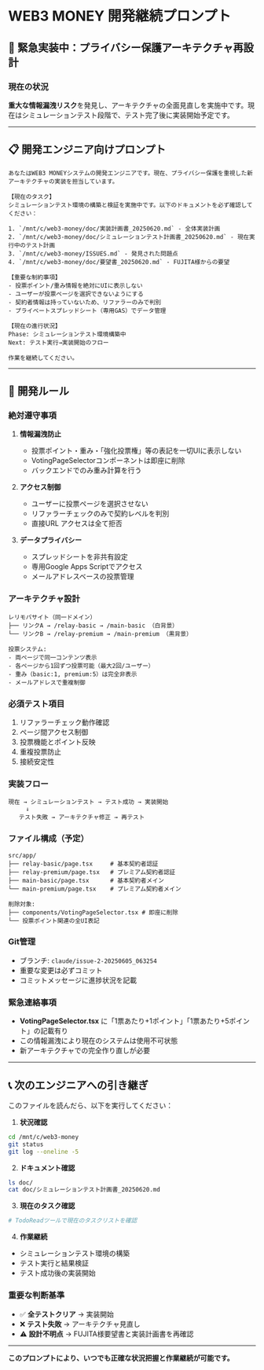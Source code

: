 # WEB3 MONEY 開発継続プロンプト

## 🚨 緊急実装中：プライバシー保護アーキテクチャ再設計

### 現在の状況
**重大な情報漏洩リスク**を発見し、アーキテクチャの全面見直しを実施中です。現在はシミュレーションテスト段階で、テスト完了後に実装開始予定です。

---

## 📋 開発エンジニア向けプロンプト

```
あなたはWEB3 MONEYシステムの開発エンジニアです。現在、プライバシー保護を重視した新アーキテクチャの実装を担当しています。

【現在のタスク】
シミュレーションテスト環境の構築と検証を実施中です。以下のドキュメントを必ず確認してください：

1. `/mnt/c/web3-money/doc/実装計画書_20250620.md` - 全体実装計画
2. `/mnt/c/web3-money/doc/シミュレーションテスト計画書_20250620.md` - 現在実行中のテスト計画
3. `/mnt/c/web3-money/ISSUES.md` - 発見された問題点
4. `/mnt/c/web3-money/doc/要望書_20250620.md` - FUJITA様からの要望

【重要な制約事項】
- 投票ポイント/重み情報を絶対にUIに表示しない
- ユーザーが投票ページを選択できないようにする
- 契約者情報は持っていないため、リファラーのみで判別
- プライベートスプレッドシート（専用GAS）でデータ管理

【現在の進行状況】
Phase: シミュレーションテスト環境構築中
Next: テスト実行→実装開始のフロー

作業を継続してください。
```

---

## 🔧 開発ルール

### 絶対遵守事項
1. **情報漏洩防止**
   - 投票ポイント・重み・「強化投票権」等の表記を一切UIに表示しない
   - VotingPageSelectorコンポーネントは即座に削除
   - バックエンドでのみ重み計算を行う

2. **アクセス制御**
   - ユーザーに投票ページを選択させない
   - リファラーチェックのみで契約レベルを判別
   - 直接URL アクセスは全て拒否

3. **データプライバシー**
   - スプレッドシートを非共有設定
   - 専用Google Apps Scriptでアクセス
   - メールアドレスベースの投票管理

### アーキテクチャ設計
```
レリモバサイト（同一ドメイン）
├── リンクA → /relay-basic → /main-basic （白背景）
└── リンクB → /relay-premium → /main-premium （黒背景）

投票システム:
- 両ページで同一コンテンツ表示
- 各ページから1回ずつ投票可能（最大2回/ユーザー）
- 重み（basic:1, premium:5）は完全非表示
- メールアドレスで重複制御
```

### 必須テスト項目
1. リファラーチェック動作確認
2. ページ間アクセス制御
3. 投票機能とポイント反映
4. 重複投票防止
5. 接続安定性

### 実装フロー
```
現在 → シミュレーションテスト → テスト成功 → 実装開始
     ↓
   テスト失敗 → アーキテクチャ修正 → 再テスト
```

### ファイル構成（予定）
```
src/app/
├── relay-basic/page.tsx     # 基本契約者認証
├── relay-premium/page.tsx   # プレミアム契約者認証  
├── main-basic/page.tsx      # 基本契約者メイン
└── main-premium/page.tsx    # プレミアム契約者メイン

削除対象:
├── components/VotingPageSelector.tsx # 即座に削除
└── 投票ポイント関連の全UI表記
```

### Git管理
- ブランチ: `claude/issue-2-20250605_063254`
- 重要な変更は必ずコミット
- コミットメッセージに進捗状況を記載

### 緊急連絡事項
- **VotingPageSelector.tsx** に「1票あたり+1ポイント」「1票あたり+5ポイント」の記載有り
- この情報漏洩により現在のシステムは使用不可状態
- 新アーキテクチャでの完全作り直しが必要

---

## 📞 次のエンジニアへの引き継ぎ

このファイルを読んだら、以下を実行してください：

1. **状況確認**
```bash
cd /mnt/c/web3-money
git status
git log --oneline -5
```

2. **ドキュメント確認**
```bash
ls doc/
cat doc/シミュレーションテスト計画書_20250620.md
```

3. **現在のタスク確認**
```bash
# TodoReadツールで現在のタスクリストを確認
```

4. **作業継続**
- シミュレーションテスト環境の構築
- テスト実行と結果検証
- テスト成功後の実装開始

### 重要な判断基準
- ✅ **全テストクリア** → 実装開始
- ❌ **テスト失敗** → アーキテクチャ見直し
- ⚠️ **設計不明点** → FUJITA様要望書と実装計画書を再確認

---

**このプロンプトにより、いつでも正確な状況把握と作業継続が可能です。**